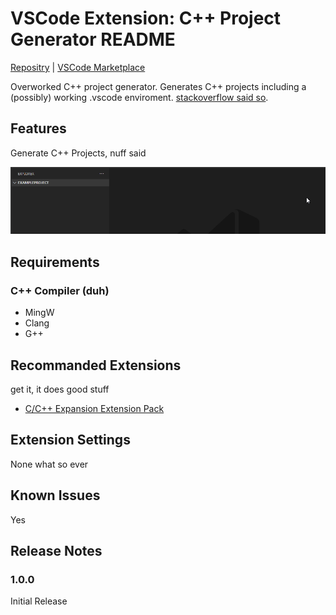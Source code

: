 # VSCode Extension: C++ Project Generator README

[Repositry](https://github.com/LilithTheDeveloper/vscode-cpp-project-generator) | [VSCode Marketplace](https://marketplace.visualstudio.com/items?itemName=liliththedev.cpp-project-generator)

Overworked C++ project generator. Generates C++ projects including a (possibly) working .vscode enviroment. [stackoverflow said so](https://stackoverflow.com/a/50658089).

## Features

Generate C++ Projects, nuff said

![Generate Project Gif](assets/GenerateProject.gif)
 
## Requirements

### C++ Compiler (duh)
  - MingW
  - Clang
  - G++

## Recommanded Extensions

get it, it does good stuff
  - [C/C++ Expansion Extension Pack](https://marketplace.visualstudio.com/items?itemName=ms-vscode.cpptools-extension-pack)

## Extension Settings

None what so ever

## Known Issues

Yes

## Release Notes

### 1.0.0
Initial Release
